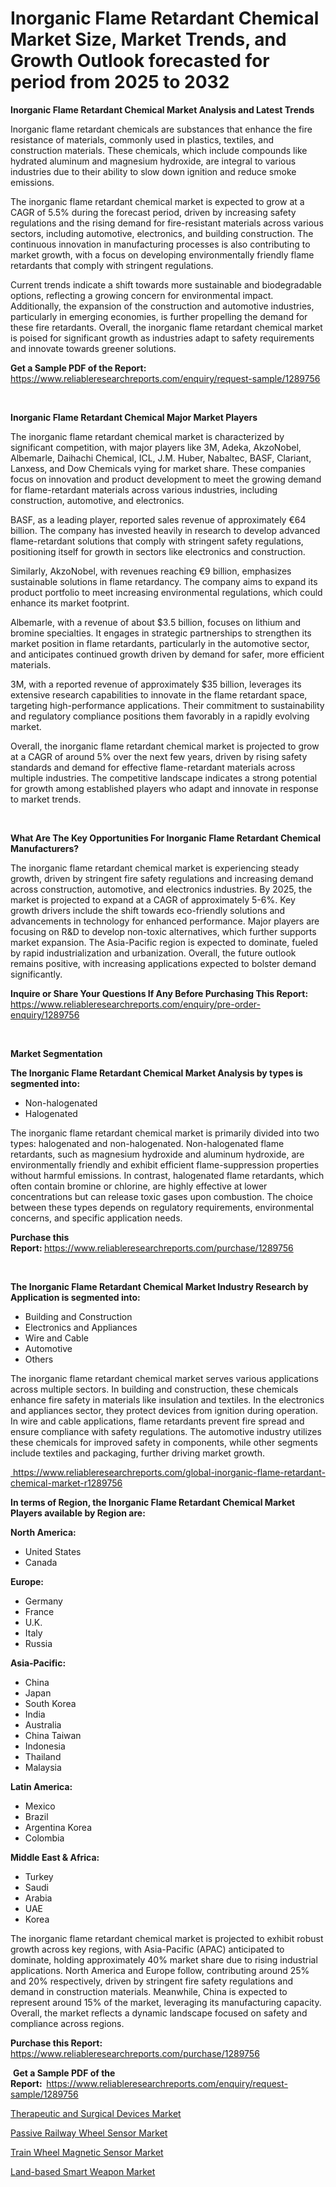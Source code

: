 <p><h1>Inorganic Flame Retardant Chemical Market Size, Market Trends, and Growth Outlook forecasted for period from 2025 to 2032</h1></p><p><strong>Inorganic Flame Retardant Chemical Market Analysis and Latest Trends</strong></p>
<p><p>Inorganic flame retardant chemicals are substances that enhance the fire resistance of materials, commonly used in plastics, textiles, and construction materials. These chemicals, which include compounds like hydrated aluminum and magnesium hydroxide, are integral to various industries due to their ability to slow down ignition and reduce smoke emissions.</p><p>The inorganic flame retardant chemical market is expected to grow at a CAGR of 5.5% during the forecast period, driven by increasing safety regulations and the rising demand for fire-resistant materials across various sectors, including automotive, electronics, and building construction. The continuous innovation in manufacturing processes is also contributing to market growth, with a focus on developing environmentally friendly flame retardants that comply with stringent regulations. </p><p>Current trends indicate a shift towards more sustainable and biodegradable options, reflecting a growing concern for environmental impact. Additionally, the expansion of the construction and automotive industries, particularly in emerging economies, is further propelling the demand for these fire retardants. Overall, the inorganic flame retardant chemical market is poised for significant growth as industries adapt to safety requirements and innovate towards greener solutions.</p></p>
<p><strong>Get a Sample PDF of the Report:&nbsp;</strong> <a href="https://www.reliableresearchreports.com/enquiry/request-sample/1289756?utm_campaign=28&utm_medium=2&utm_source=Github&utm_content=ia&utm_term=16012025&utm_id=inorganic-flame-retardant-chemical">https://www.reliableresearchreports.com/enquiry/request-sample/1289756</a></p>
<p>&nbsp;</p>
<p><strong>Inorganic Flame Retardant Chemical Major Market Players</strong></p>
<p><p>The inorganic flame retardant chemical market is characterized by significant competition, with major players like 3M, Adeka, AkzoNobel, Albemarle, Daihachi Chemical, ICL, J.M. Huber, Nabaltec, BASF, Clariant, Lanxess, and Dow Chemicals vying for market share. These companies focus on innovation and product development to meet the growing demand for flame-retardant materials across various industries, including construction, automotive, and electronics.</p><p>BASF, as a leading player, reported sales revenue of approximately €64 billion. The company has invested heavily in research to develop advanced flame-retardant solutions that comply with stringent safety regulations, positioning itself for growth in sectors like electronics and construction.</p><p>Similarly, AkzoNobel, with revenues reaching €9 billion, emphasizes sustainable solutions in flame retardancy. The company aims to expand its product portfolio to meet increasing environmental regulations, which could enhance its market footprint.</p><p>Albemarle, with a revenue of about $3.5 billion, focuses on lithium and bromine specialties. It engages in strategic partnerships to strengthen its market position in flame retardants, particularly in the automotive sector, and anticipates continued growth driven by demand for safer, more efficient materials.</p><p>3M, with a reported revenue of approximately $35 billion, leverages its extensive research capabilities to innovate in the flame retardant space, targeting high-performance applications. Their commitment to sustainability and regulatory compliance positions them favorably in a rapidly evolving market.</p><p>Overall, the inorganic flame retardant chemical market is projected to grow at a CAGR of around 5% over the next few years, driven by rising safety standards and demand for effective flame-retardant materials across multiple industries. The competitive landscape indicates a strong potential for growth among established players who adapt and innovate in response to market trends.</p></p>
<p>&nbsp;</p>
<p><strong>What Are The Key Opportunities For Inorganic Flame Retardant Chemical Manufacturers?</strong></p>
<p><p>The inorganic flame retardant chemical market is experiencing steady growth, driven by stringent fire safety regulations and increasing demand across construction, automotive, and electronics industries. By 2025, the market is projected to expand at a CAGR of approximately 5-6%. Key growth drivers include the shift towards eco-friendly solutions and advancements in technology for enhanced performance. Major players are focusing on R&D to develop non-toxic alternatives, which further supports market expansion. The Asia-Pacific region is expected to dominate, fueled by rapid industrialization and urbanization. Overall, the future outlook remains positive, with increasing applications expected to bolster demand significantly.</p></p>
<p><strong>Inquire or Share Your Questions If Any Before Purchasing This Report:</strong> <a href="https://www.reliableresearchreports.com/enquiry/pre-order-enquiry/1289756?utm_campaign=28&utm_medium=2&utm_source=Github&utm_content=ia&utm_term=16012025&utm_id=inorganic-flame-retardant-chemical">https://www.reliableresearchreports.com/enquiry/pre-order-enquiry/1289756</a></p>
<p>&nbsp;</p>
<p><strong>Market Segmentation</strong></p>
<p><strong>The Inorganic Flame Retardant Chemical Market Analysis by types is segmented into:</strong></p>
<p><ul><li>Non-halogenated</li><li>Halogenated</li></ul></p>
<p><p>The inorganic flame retardant chemical market is primarily divided into two types: halogenated and non-halogenated. Non-halogenated flame retardants, such as magnesium hydroxide and aluminum hydroxide, are environmentally friendly and exhibit efficient flame-suppression properties without harmful emissions. In contrast, halogenated flame retardants, which often contain bromine or chlorine, are highly effective at lower concentrations but can release toxic gases upon combustion. The choice between these types depends on regulatory requirements, environmental concerns, and specific application needs.</p></p>
<p><strong>Purchase this Report:&nbsp;</strong><a href="https://www.reliableresearchreports.com/purchase/1289756?utm_campaign=28&utm_medium=2&utm_source=Github&utm_content=ia&utm_term=16012025&utm_id=inorganic-flame-retardant-chemical">https://www.reliableresearchreports.com/purchase/1289756</a></p>
<p>&nbsp;</p>
<p><strong>The Inorganic Flame Retardant Chemical Market Industry Research by Application is segmented into:</strong></p>
<p><ul><li>Building and Construction</li><li>Electronics and Appliances</li><li>Wire and Cable</li><li>Automotive</li><li>Others</li></ul></p>
<p><p>The inorganic flame retardant chemical market serves various applications across multiple sectors. In building and construction, these chemicals enhance fire safety in materials like insulation and textiles. In the electronics and appliances sector, they protect devices from ignition during operation. In wire and cable applications, flame retardants prevent fire spread and ensure compliance with safety regulations. The automotive industry utilizes these chemicals for improved safety in components, while other segments include textiles and packaging, further driving market growth.</p></p>
<p><a href="https://www.reliableresearchreports.com/global-inorganic-flame-retardant-chemical-market-r1289756?utm_campaign=28&utm_medium=2&utm_source=Github&utm_content=ia&utm_term=16012025&utm_id=inorganic-flame-retardant-chemical">&nbsp;https://www.reliableresearchreports.com/global-inorganic-flame-retardant-chemical-market-r1289756</a></p>
<p><strong>In terms of Region, the Inorganic Flame Retardant Chemical Market Players available by Region are:</strong></p>
<p>
    <p> <strong> North America: </strong>
        <ul>
            <li>United States</li>
            <li>Canada</li>
        </ul>
        </p> 
    <p> <strong> Europe: </strong>
        <ul>
            <li>Germany</li>
            <li>France</li>
            <li>U.K.</li>
            <li>Italy</li>
            <li>Russia</li>
        </ul>
        </p> 
    <p> <strong> Asia-Pacific: </strong>
        <ul>
            <li>China</li>
            <li>Japan</li>
            <li>South Korea</li>
            <li>India</li>
            <li>Australia</li>
            <li>China Taiwan</li>
            <li>Indonesia</li>
            <li>Thailand</li>
            <li>Malaysia</li>
        </ul>
        </p> 
    <p> <strong> Latin America: </strong>
        <ul>
            <li>Mexico</li>
            <li>Brazil</li>
            <li>Argentina Korea</li>
            <li>Colombia</li>
        </ul>
        </p> 
    <p> <strong> Middle East & Africa: </strong>
        <ul>
            <li>Turkey</li>
            <li>Saudi</li>
            <li>Arabia</li>
            <li>UAE</li>
            <li>Korea</li>
        </ul>
    </p>
    </p>
<p><p>The inorganic flame retardant chemical market is projected to exhibit robust growth across key regions, with Asia-Pacific (APAC) anticipated to dominate, holding approximately 40% market share due to rising industrial applications. North America and Europe follow, contributing around 25% and 20% respectively, driven by stringent fire safety regulations and demand in construction materials. Meanwhile, China is expected to represent around 15% of the market, leveraging its manufacturing capacity. Overall, the market reflects a dynamic landscape focused on safety and compliance across regions.</p></p>
<p><strong>Purchase this Report: </strong><a href="https://www.reliableresearchreports.com/purchase/1289756?utm_campaign=28&utm_medium=2&utm_source=Github&utm_content=ia&utm_term=16012025&utm_id=inorganic-flame-retardant-chemical">https://www.reliableresearchreports.com/purchase/1289756</a></p>
<p>&nbsp;<strong>Get a Sample PDF of the Report:&nbsp;&nbsp;</strong><a href="https://www.reliableresearchreports.com/enquiry/request-sample/1289756?utm_campaign=28&utm_medium=2&utm_source=Github&utm_content=ia&utm_term=16012025&utm_id=inorganic-flame-retardant-chemical">https://www.reliableresearchreports.com/enquiry/request-sample/1289756</a></p>
<p><strong></strong></p>
<p><p><a href="https://github.com/santosh758595/Market-Research-Report-List-6/blob/main/therapeutic-and-surgical-devices-market.md?utm_campaign=28&utm_medium=2&utm_source=Github&utm_content=ia&utm_term=16012025&utm_id=inorganic-flame-retardant-chemical">Therapeutic and Surgical Devices Market</a></p><p><a href="https://github.com/klindsey95/Market-Research-Report-List-1/blob/main/passive-railway-wheel-sensor-market.md?utm_campaign=28&utm_medium=2&utm_source=Github&utm_content=ia&utm_term=16012025&utm_id=inorganic-flame-retardant-chemical">Passive Railway Wheel Sensor Market</a></p><p><a href="https://github.com/delindacallegari68/Market-Research-Report-List-1/blob/main/train-wheel-magnetic-sensor-market.md?utm_campaign=28&utm_medium=2&utm_source=Github&utm_content=ia&utm_term=16012025&utm_id=inorganic-flame-retardant-chemical">Train Wheel Magnetic Sensor Market</a></p><p><a href="https://github.com/steidmindy199393/Market-Research-Report-List-1/blob/main/land-based-smart-weapon-market.md?utm_campaign=28&utm_medium=2&utm_source=Github&utm_content=ia&utm_term=16012025&utm_id=inorganic-flame-retardant-chemical">Land-based Smart Weapon Market</a></p></p>